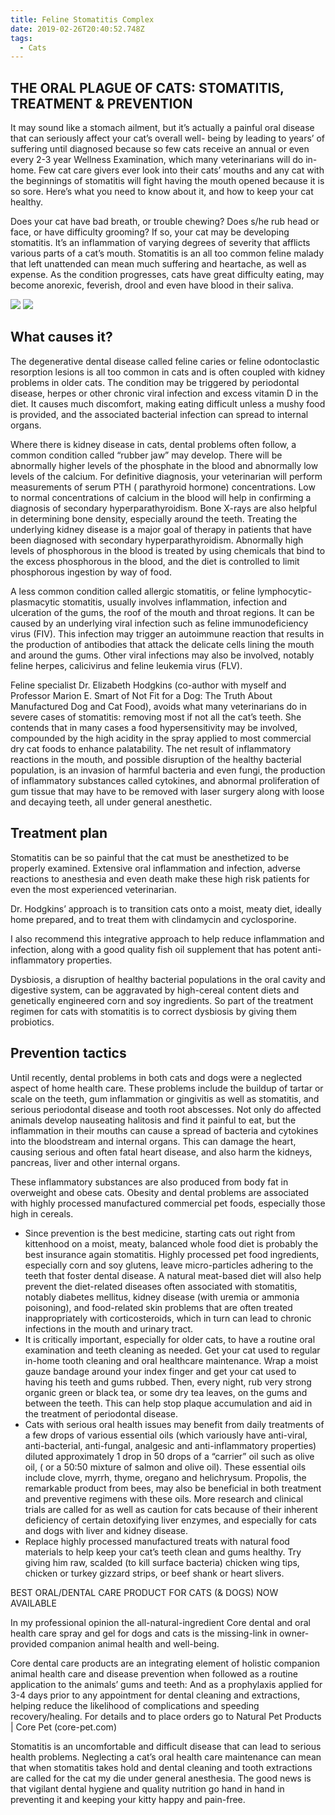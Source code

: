 ```yaml
---
title: Feline Stomatitis Complex
date: 2019-02-26T20:40:52.748Z
tags:
  - Cats
---
```

## THE ORAL PLAGUE OF CATS: STOMATITIS, TREATMENT & PREVENTION

It may sound like a stomach ailment, but it’s actually a painful oral disease that can seriously affect your cat’s overall well- being by leading to years’ of suffering until diagnosed because so few cats receive an annual or even every 2-3 year Wellness Examination, which many veterinarians will do in-home. Few cat care givers ever look into their cats’ mouths and any cat with the beginnings of stomatitis will fight having the mouth opened because it is so sore. Here’s what you need to know about it, and how to keep your cat healthy. 

Does your cat have bad breath, or trouble chewing? Does s/he rub head or face, or have difficulty grooming? If so, your cat may be developing stomatitis. It’s an inflammation of varying degrees of severity that afflicts various parts of a cat’s mouth. Stomatitis is an all too common feline malady that left unattended can mean much suffering and heartache, as well as expense. As the condition progresses, cats have great difficulty eating, may become anorexic, feverish, drool and even have blood in their saliva. 

![](/img/stomatitis-1.jpg)
![](/img/stomatitis-2.jpg)

## What causes it?

The degenerative dental disease called feline caries or feline odontoclastic resorption lesions is all too common in cats and is often coupled with kidney problems in older cats. The condition may be triggered by periodontal disease, herpes or other chronic viral infection and excess vitamin D in the diet. It causes much discomfort, making eating difficult unless a mushy food is provided, and the associated bacterial infection can spread to internal organs.

Where there is kidney disease in cats, dental problems often follow, a common condition called “rubber jaw” may develop. There will be abnormally higher levels of the phosphate in the blood and abnormally low levels of the calcium. For definitive diagnosis, your veterinarian will perform measurements of serum PTH ( parathyroid hormone)  concentrations. Low to normal concentrations of calcium in the blood will help in confirming a diagnosis of secondary hyperparathyroidism. Bone X-rays are also helpful in determining bone density, especially around the teeth. Treating the underlying kidney disease is a major goal of therapy in patients that have been diagnosed with secondary hyperparathyroidism. Abnormally high levels of phosphorous in the blood is treated by using chemicals that bind to the excess phosphorous in the blood, and the diet is controlled to limit phosphorous ingestion by way of food.

A less common condition called allergic stomatitis, or feline lymphocytic-plasmacytic stomatitis, usually involves inflammation, infection and ulceration of the gums, the roof of the mouth and throat regions. It can be caused by an underlying viral infection such as feline immunodeficiency virus (FIV). This infection may trigger an autoimmune reaction that results in the production of antibodies that attack the delicate cells lining the mouth and around the gums. Other viral infections may also be involved, notably feline herpes, calicivirus and feline leukemia virus (FLV).

Feline specialist Dr. Elizabeth Hodgkins (co-author with myself and Professor Marion E. Smart of Not Fit for a Dog: The Truth About Manufactured Dog and Cat Food), avoids what many veterinarians do in severe cases of stomatitis: removing most if not all the cat’s teeth. She contends that in many cases a food hypersensitivity may be involved, compounded by the high acidity in the spray applied to most commercial dry cat foods to enhance palatability. The net result of inflammatory reactions in the mouth, and possible disruption of the healthy bacterial population, is an invasion of harmful bacteria and even fungi, the production of inflammatory substances called cytokines, and abnormal proliferation of gum tissue that may have to be removed with laser surgery along with loose and decaying teeth, all under general anesthetic.

## Treatment plan

Stomatitis can be so painful that the cat must be anesthetized to be properly examined. Extensive oral inflammation and infection, adverse reactions to anesthesia and even death make these high risk patients for even the most experienced veterinarian.

Dr. Hodgkins’ approach is to transition cats onto a moist, meaty diet, ideally home prepared, and to treat them with clindamycin and cyclosporine.

I also recommend this integrative approach to help reduce inflammation and infection, along with a good quality fish oil supplement that has potent anti-inflammatory properties.

Dysbiosis, a disruption of healthy bacterial populations in the oral cavity and digestive system, can be aggravated by high-cereal content diets and genetically engineered corn and soy ingredients. So part of the treatment regimen for cats with stomatitis is to correct dysbiosis by giving them probiotics. 

## Prevention tactics

Until recently, dental problems in both cats and dogs were a neglected aspect of home health care. These problems include the buildup of tartar or scale on the teeth, gum inflammation or gingivitis as well as stomatitis, and serious periodontal disease and tooth root abscesses. Not only do affected animals develop nauseating halitosis and find it painful to eat, but the inflammation in their mouths can cause a spread of bacteria and cytokines into the bloodstream and internal organs. This can damage the heart, causing serious and often fatal heart disease, and also harm the kidneys, pancreas, liver and other internal organs.

These inflammatory substances are also produced from body fat in overweight and obese cats. Obesity and dental problems are associated with highly processed manufactured commercial pet foods, especially those high in cereals.

* Since prevention is the best medicine, starting cats out right from kittenhood on a moist, meaty, balanced whole food diet is probably the best insurance again stomatitis. Highly processed pet food ingredients, especially corn and soy glutens, leave micro-particles adhering to the teeth that foster dental disease. A natural meat-based diet will also help prevent the diet-related diseases often associated with stomatitis, notably diabetes mellitus, kidney disease (with uremia or ammonia poisoning), and food-related skin problems that are often treated inappropriately with corticosteroids, which in turn can lead to chronic infections in the mouth and urinary tract.
* It is critically important, especially for older cats, to have a routine oral examination and teeth cleaning as needed. Get your cat used to regular in-home tooth cleaning and oral healthcare maintenance. Wrap a moist gauze bandage around your index finger and get your cat used to having his teeth and gums rubbed. Then, every night, rub very strong organic green or black tea, or some dry tea leaves, on the gums and between the teeth. This can help stop plaque accumulation and aid in the treatment of periodontal disease. 
* Cats with serious oral health issues may benefit from daily treatments of a few drops of various essential oils (which variously have anti-viral, anti-bacterial, anti-fungal, analgesic and anti-inflammatory properties)  diluted approximately 1 drop in 50 drops of a “carrier” oil such as olive oil, ( or a 50:50 mixture of salmon and olive oil). These essential oils include clove, myrrh, thyme, oregano and helichrysum.  Propolis, the remarkable product from bees, may also be beneficial in both treatment and preventive regimens with these oils. More research and clinical trials are called for as well as caution for cats because of their inherent deficiency of certain detoxifying liver enzymes, and especially for cats and dogs with liver and kidney disease. 
* Replace highly processed manufactured treats with natural food materials to help keep your cat’s teeth clean and gums healthy. Try giving him raw, scalded (to kill surface bacteria) chicken wing tips, chicken or turkey gizzard strips, or beef shank or heart slivers.

BEST ORAL/DENTAL CARE PRODUCT FOR CATS (& DOGS) NOW AVAILABLE

In my professional opinion the all-natural-ingredient Core dental and oral health care spray and gel for dogs and cats is the missing-link in owner-provided companion animal health and well-being. 

Core dental care products are an integrating element of holistic companion animal health care and disease prevention when followed as a routine application to the animals’ gums and teeth: And as a prophylaxis applied for 3-4 days prior to any appointment for dental cleaning and extractions, helping reduce the likelihood of complications and speeding recovery/healing. For details and to place orders go to  Natural Pet Products | Core Pet (core-pet.com)

Stomatitis is an uncomfortable and difficult disease that can lead to serious health problems. Neglecting a cat’s oral health care maintenance can mean that when stomatitis takes hold and dental cleaning and tooth extractions are called for the cat my die under general anesthesia. The good news is that vigilant dental hygiene and quality nutrition go hand in hand in preventing it and keeping your kitty happy and pain-free.
